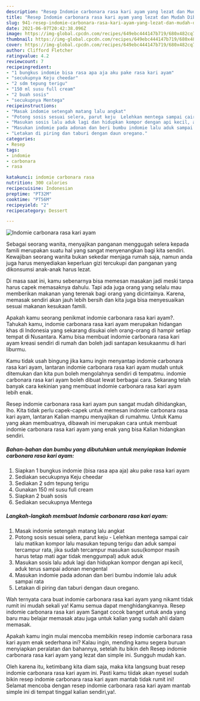 ```yaml
---
description: "Resep Indomie carbonara rasa kari ayam yang lezat dan Mudah Dibuat"
title: "Resep Indomie carbonara rasa kari ayam yang lezat dan Mudah Dibuat"
slug: 941-resep-indomie-carbonara-rasa-kari-ayam-yang-lezat-dan-mudah-dibuat
date: 2021-06-07T20:42:38.096Z
image: https://img-global.cpcdn.com/recipes/649ebc444147b719/680x482cq70/indomie-carbonara-rasa-kari-ayam-foto-resep-utama.jpg
thumbnail: https://img-global.cpcdn.com/recipes/649ebc444147b719/680x482cq70/indomie-carbonara-rasa-kari-ayam-foto-resep-utama.jpg
cover: https://img-global.cpcdn.com/recipes/649ebc444147b719/680x482cq70/indomie-carbonara-rasa-kari-ayam-foto-resep-utama.jpg
author: Clifford Fletcher
ratingvalue: 4.2
reviewcount: 7
recipeingredient:
- "1 bungkus indomie bisa rasa apa aja aku pake rasa kari ayam"
- "secukupnya Keju cheedar"
- "2 sdm tepung terigu"
- "150 ml susu full cream"
- "2 buah sosis"
- "secukupnya Mentega"
recipeinstructions:
- "Masak indomie setengah matang lalu angkat"
- "Potong sosis sesuai selera, parut keju  Lelehkan mentega sampai cair lalu matikan kompor lalu masukan tepung terigu dan aduk sampai tercampur rata, jika sudah tercampur masukan susu(kompor masih harus tetap mati agar tidak menggumpal) aduk aduk"
- "Masukan sosis lalu aduk lagi dan hidupkan kompor dengan api kecil, aduk terus sampai adonan mengental"
- "Masukan indomie pada adonan dan beri bumbu indomie lalu aduk sampai rata"
- "Letakan di piring dan taburi dengan daun oregano."
categories:
- Resep
tags:
- indomie
- carbonara
- rasa

katakunci: indomie carbonara rasa 
nutrition: 300 calories
recipecuisine: Indonesian
preptime: "PT32M"
cooktime: "PT56M"
recipeyield: "2"
recipecategory: Dessert

---
```



![Indomie carbonara rasa kari ayam](https://img-global.cpcdn.com/recipes/649ebc444147b719/680x482cq70/indomie-carbonara-rasa-kari-ayam-foto-resep-utama.jpg)

Sebagai seorang wanita, menyajikan panganan menggugah selera kepada famili merupakan suatu hal yang sangat menyenangkan bagi kita sendiri. Kewajiban seorang  wanita bukan sekedar menjaga rumah saja, namun anda juga harus menyediakan keperluan gizi tercukupi dan panganan yang dikonsumsi anak-anak harus lezat.

Di masa  saat ini, kamu sebenarnya bisa memesan masakan jadi meski tanpa harus capek memasaknya dahulu. Tapi ada juga orang yang selalu mau memberikan makanan yang terenak bagi orang yang dicintainya. Karena, memasak sendiri akan jauh lebih bersih dan kita juga bisa menyesuaikan sesuai makanan kesukaan famili. 



Apakah kamu seorang penikmat indomie carbonara rasa kari ayam?. Tahukah kamu, indomie carbonara rasa kari ayam merupakan hidangan khas di Indonesia yang sekarang disukai oleh orang-orang di hampir setiap tempat di Nusantara. Kamu bisa membuat indomie carbonara rasa kari ayam kreasi sendiri di rumah dan boleh jadi santapan kesukaanmu di hari liburmu.

Kamu tidak usah bingung jika kamu ingin menyantap indomie carbonara rasa kari ayam, lantaran indomie carbonara rasa kari ayam mudah untuk ditemukan dan kita pun boleh mengolahnya sendiri di tempatmu. indomie carbonara rasa kari ayam boleh dibuat lewat berbagai cara. Sekarang telah banyak cara kekinian yang membuat indomie carbonara rasa kari ayam lebih enak.

Resep indomie carbonara rasa kari ayam pun sangat mudah dihidangkan, lho. Kita tidak perlu capek-capek untuk memesan indomie carbonara rasa kari ayam, lantaran Kalian mampu menyajikan di rumahmu. Untuk Kamu yang akan membuatnya, dibawah ini merupakan cara untuk membuat indomie carbonara rasa kari ayam yang enak yang bisa Kalian hidangkan sendiri.

<!--inarticleads1-->

##### Bahan-bahan dan bumbu yang dibutuhkan untuk menyiapkan Indomie carbonara rasa kari ayam:

1. Siapkan 1 bungkus indomie (bisa rasa apa aja) aku pake rasa kari ayam
1. Sediakan secukupnya Keju cheedar
1. Sediakan 2 sdm tepung terigu
1. Gunakan 150 ml susu full cream
1. Siapkan 2 buah sosis
1. Sediakan secukupnya Mentega




<!--inarticleads2-->

##### Langkah-langkah membuat Indomie carbonara rasa kari ayam:

1. Masak indomie setengah matang lalu angkat
1. Potong sosis sesuai selera, parut keju  - Lelehkan mentega sampai cair lalu matikan kompor lalu masukan tepung terigu dan aduk sampai tercampur rata, jika sudah tercampur masukan susu(kompor masih harus tetap mati agar tidak menggumpal) aduk aduk
1. Masukan sosis lalu aduk lagi dan hidupkan kompor dengan api kecil, aduk terus sampai adonan mengental
1. Masukan indomie pada adonan dan beri bumbu indomie lalu aduk sampai rata
1. Letakan di piring dan taburi dengan daun oregano.




Wah ternyata cara buat indomie carbonara rasa kari ayam yang nikamt tidak rumit ini mudah sekali ya! Kamu semua dapat menghidangkannya. Resep indomie carbonara rasa kari ayam Sangat cocok banget untuk anda yang baru mau belajar memasak atau juga untuk kalian yang sudah ahli dalam memasak.

Apakah kamu ingin mulai mencoba membikin resep indomie carbonara rasa kari ayam enak sederhana ini? Kalau ingin, mending kamu segera buruan menyiapkan peralatan dan bahannya, setelah itu bikin deh Resep indomie carbonara rasa kari ayam yang lezat dan simple ini. Sungguh mudah kan. 

Oleh karena itu, ketimbang kita diam saja, maka kita langsung buat resep indomie carbonara rasa kari ayam ini. Pasti kamu tiidak akan nyesel sudah bikin resep indomie carbonara rasa kari ayam mantab tidak rumit ini! Selamat mencoba dengan resep indomie carbonara rasa kari ayam mantab simple ini di tempat tinggal kalian sendiri,ya!.

